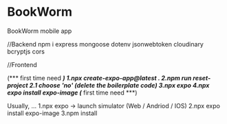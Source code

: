 # BookWorm
BookWorm mobile app

//Backend
npm i express mongoose dotenv jsonwebtoken cloudinary bcryptjs cors

//Frontend

(*** first time need ***)
1.npx create-expo-app@latest .
2.npm run reset-project
  2.1 choose 'no' (delete the boilerplate code)
3.npx expo
4.npx expo install expo-image
(*** first time need ***)

Usually, ...
1.npx expo -> launch simulator (Web / Andriod / IOS) 
2.npx expo install expo-image
3.npm install
